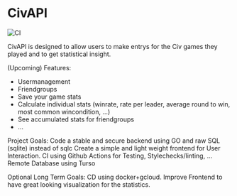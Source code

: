 # CivAPI
![CI](https://github.com/Lunnaris01/Civ_API/actions/workflows/ci.yml/badge.svg)

CivAPI is designed to allow users to make entrys for the Civ games they played and to get statistical insight.

(Upcoming) Features:
- Usermanagement
- Friendgroups
- Save your game stats
- Calculate individual stats (winrate, rate per leader, average round to win, most common wincondition, ...)
- See accumulated stats for friendgroups
- ...

Project Goals:
Code a stable and secure backend using GO and raw SQL (sqlite) instead of sqlc
Create a simple and light weight frontend for User Interaction.
CI using Github Actions for Testing, Stylechecks/linting, ...
Remote Database using Turso

Optional Long Term Goals:
CD using docker+gcloud.
Improve Frontend to have great looking visualization for the statistics.

